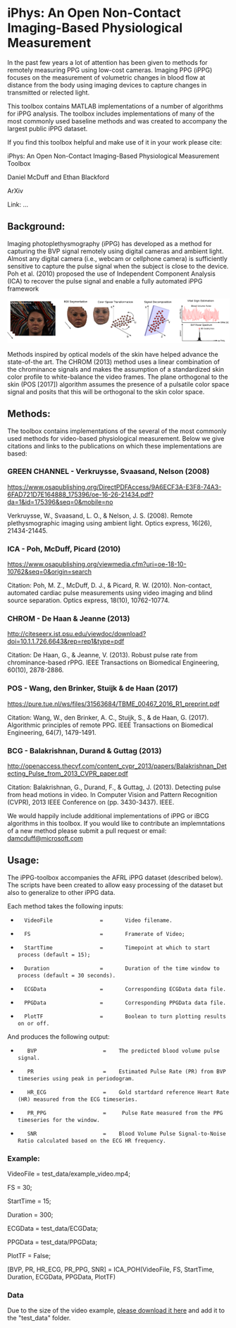 # iPhys: An Open  Non-Contact  Imaging-Based  Physiological  Measurement
In the past few years a lot of attention has been given to methods for remotely measuring PPG using low-cost cameras.  Imaging PPG (iPPG) focuses on the measurement of volumetric changes in blood flow at distance from the body using imaging devices to capture changes in transmitted or relected light. 

This toolbox contains MATLAB implementations of a number of algorithms for iPPG analysis.  The toolbox includes implementations of many of the most commonly used baseline methods and was created to accompany the largest public iPPG dataset.

If you find this toolbox helpful and make use of it in your work please cite:

iPhys: An Open Non-Contact Imaging-Based Physiological Measurement Toolbox

Daniel McDuff and Ethan Blackford

ArXiv

Link: ...

## Background: ## 

Imaging photoplethysmography (iPPG) has developed as a method for capturing the BVP signal remotely using digital cameras and ambient light. Almost any digital camera (i.e., webcam or cellphone camera) is sufficiently sensitive to capture the pulse signal when the subject is close to the device.  Poh et al. (2010) proposed the use of Independent Component Analysis (ICA) to recover the pulse signal and enable a fully automated iPPG framework

![Alt text](imgs/Imaging_PPG.png?raw=true "Imaging PPG pipeline.")

Methods inspired by optical models of the skin have helped advance the state-of-the art. The CHROM (2013) method uses a linear combination of the chrominance signals and makes the assumption of a standardized skin color profile to white-balance the video frames. 
The plane orthogonal to the skin (POS [2017]) algorithm assumes the presence of a pulsatile color space signal and posits that this will be orthogonal to the skin color space.

## Methods: ## 

The toolbox contains implementations of the several of the most commonly used methods for video-based physiological measurement. Below we give citations and links to the publications on which these implementations are based:

### GREEN CHANNEL - Verkruysse, Svaasand, Nelson (2008) ###

https://www.osapublishing.org/DirectPDFAccess/9A6ECF3A-E3F8-74A3-6FAD721D7E164888_175396/oe-16-26-21434.pdf?da=1&id=175396&seq=0&mobile=no

Verkruysse, W., Svaasand, L. O., & Nelson, J. S. (2008). Remote plethysmographic imaging using ambient light. Optics express, 16(26), 21434-21445.

### ICA - Poh, McDuff, Picard (2010) ###

https://www.osapublishing.org/viewmedia.cfm?uri=oe-18-10-10762&seq=0&origin=search

Citation: Poh, M. Z., McDuff, D. J., & Picard, R. W. (2010). Non-contact, automated cardiac pulse measurements using video imaging and blind source separation. Optics express, 18(10), 10762-10774.

### CHROM - De Haan & Jeanne (2013) ###

http://citeseerx.ist.psu.edu/viewdoc/download?doi=10.1.1.726.6643&rep=rep1&type=pdf


Citation: De Haan, G., & Jeanne, V. (2013). Robust pulse rate from chrominance-based rPPG. IEEE Transactions on Biomedical Engineering, 60(10), 2878-2886.

### POS - Wang, den Brinker, Stuijk & de Haan (2017) ###

https://pure.tue.nl/ws/files/31563684/TBME_00467_2016_R1_preprint.pdf

Citation: Wang, W., den Brinker, A. C., Stuijk, S., & de Haan, G. (2017). Algorithmic principles of remote PPG. IEEE Transactions on Biomedical Engineering, 64(7), 1479-1491.

### BCG - Balakrishnan, Durand & Guttag (2013) ###

http://openaccess.thecvf.com/content_cvpr_2013/papers/Balakrishnan_Detecting_Pulse_from_2013_CVPR_paper.pdf

Citation: Balakrishnan, G., Durand, F., & Guttag, J. (2013). Detecting pulse from head motions in video. In Computer Vision and Pattern Recognition (CVPR), 2013 IEEE Conference on (pp. 3430-3437). IEEE.


We would happily include additional implementations of iPPG or iBCG algorithms in this toolbox. If you would like to contribute an implemntations of a new method please submit a pull request or email: damcduff@microsoft.com

## Usage: ##

The iPPG-toolbox accompanies the AFRL iPPG dataset (described below).  The scripts have been created to allow easy processing of the dataset but also to generalize to other iPPG data.

Each method takes the following inputs:

*       VideoFile               =       Video filename.

*       FS                      =       Framerate of Video;

*       StartTime               =       Timepoint at which to start process (default = 15);

*       Duration                =       Duration of the time window to process (default = 30 seconds).

*       ECGData                 =       Corresponding ECGData data file.

*       PPGData                 =       Corresponding PPGData data file.

*       PlotTF                  =       Boolean to turn plotting results on or off.


And produces the following output:

*        BVP                     =    The predicted blood volume pulse signal.

*        PR                      =    Estimated Pulse Rate (PR) from BVP timeseries using peak in periodogram.

*        HR_ECG                  =    Gold startdard reference Heart Rate (HR) measured from the ECG timeseries.

*        PR_PPG                  =     Pulse Rate measured from the PPG timeseries for the window.

*        SNR                     =    Blood Volume Pulse Signal-to-Noise Ratio calculated based on the ECG HR frequency.


### Example: ###

VideoFile = test_data/example_video.mp4;

FS = 30;

StartTime = 15;

Duration = 300;

ECGData = test_data/ECGData;

PPGData = test_data/PPGData;

PlotTF = False;

[BVP, PR, HR_ECG, PR_PPG, SNR] = ICA_POH(VideoFile, FS, StartTime, Duration, ECGData, PPGData, PlotTF)


### Data ###

Due to the size of the video example, [please download it here](https://drive.google.com/open?id=1oD4VbBD9ColSlbiIMEgxbvQ7LnXHPy1_) and add it to the "test_data" folder. 
